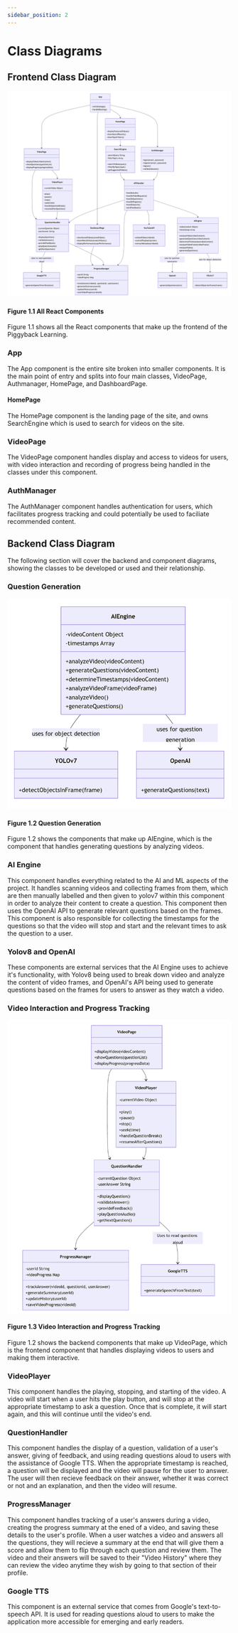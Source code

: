 ```yaml
---
sidebar_position: 2
---
```


# Class Diagrams

## Frontend Class Diagram

![Alt Text](/img/Main_Class_Diagram.png)

#### Figure 1.1 All React Components
Figure 1.1 shows all the React components that make up the frontend of the Piggyback Learning.

### App
The App component is the entire site broken into smaller components. It is the main point of entry and splits into four main classes, VideoPage, Authmanager, HomePage, and DashboardPage.

#### HomePage
The HomePage component is the landing page of the site, and owns SearchEngine which is used to search for videos on the site.

### VideoPage
The VideoPage component handles display and access to videos for users, with video interaction and recording of progress being handled in the classes under this component.

### AuthManager
The AuthManager component handles authentication for users, which facilitates progress tracking and could potentially be used to faciliate recommended content.

## Backend Class Diagram

The following section will cover the backend and component diagrams, showing the classes to be developed or used and their relationship.

### Question Generation

![Alt Text](/img/Question_Generation.png)

#### Figure 1.2 Question Generation

Figure 1.2 shows the components that make up AIEngine, which is the component that handles generating questions by analyzing videos.

### AI Engine

This component handles everything related to the AI and ML aspects of the project. It handles scanning videos and collecting frames from them, which are then manually labelled and then given to yolov7 within this component in order to analyze their content to create a question. This component then uses the OpenAI API to generate relevant questions based on the frames. This component is also responsible for collecting the timestamps for the questions so that the video will stop and start and the relevant times to ask the question to a user.

### Yolov8 and OpenAI

These components are external services that the AI Engine uses to achieve it's functionality, with Yolov8 being used to break down video and analyze the content of video frames, and OpenAI's API being used to generate questions based on the frames for users to answer as they watch a video.

### Video Interaction and Progress Tracking

![Alt Text](/img/Video_Interaction_And_Progress.png)

#### Figure 1.3 Video Interaction and Progress Tracking

Figure 1.2 shows the backend components that make up VideoPage, which is the frontend component that handles displaying videos to users and making them interactive.

### VideoPlayer

This component handles the playing, stopping, and starting of the video. A video will start when a user hits the play button, and will stop at the appropriate timestamp to ask a question. Once that is complete, it will start again, and this will continue until the video's end.

### QuestionHandler

This component handles the display of a question, validation of a user's answer, giving of feedback, and using reading questions aloud to users with the assistance of Google TTS. When the appropriate timestamp is reached, a question will be displayed and the video will pause for the user to answer. The user will then recieve feedback on their answer, whether it was correct or not and an explanation, and then the video will resume.

### ProgressManager

This component handles tracking of a user's answers during a video, creating the progress summary at the ened of a video, and saving these details to the user's profile. When a user watches a video and answers all the questions, they will recieve a summary at the end that will give them a score and allow them to flip through each question and review them. The video and their answers will be saved to their "Video History" where they can review the video anytime they wish by going to that section of their profile.

### Google TTS
This component is an external service that comes from Google's text-to-speech API. It is used for reading questions aloud to users to make the application more accessible for emerging and early readers.
